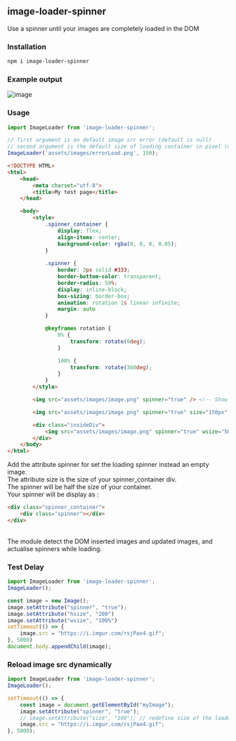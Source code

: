 
## image-loader-spinner
Use a spinner until your images are completely loaded in the DOM

### Installation
```bash
npm i image-loader-spinner
```

### Example output
![image](https://i.imgur.com/l9kSkEO.gif)

### Usage
```javascript
import ImageLoader from 'image-loader-spinner';

// first argument is an default image src error (default is null)
// second argument is the default size of loading container in pixel (default is 100)
ImageLoader('assets/images/errorLoad.png', 150);
```

```html
<!DOCTYPE HTML>
<html>
    <head>
        <meta charset="utf-8">
        <title>My test page</title>
    </head>

    <body>
        <style>
            .spinner_container {
                display: flex;
                align-items: center;
                background-color: rgba(0, 0, 0, 0.05);
            }
            
            .spinner {
                border: 3px solid #333;
                border-bottom-color: transparent;
                border-radius: 50%;
                display: inline-block;
                box-sizing: border-box;
                animation: rotation 1s linear infinite;
                margin: auto
            }

            @keyframes rotation {
                0% {
                    transform: rotate(0deg);
                }

                100% {
                    transform: rotate(360deg);
                }
            }
        </style>

        <img src="assets/images/image.png" spinner="true" /> <!-- Show spinner container with defaultSize -->

        <img src="assets/images/image.png" spinner="true" size="150px" /> <!-- Show spinner container with widthSize 150px, heightSize 150px -->

        <div class="insideDiv">
            <img src="assets/images/image.png" spinner="true" wsize="50%" hsize="200px" /> <!-- Show spinner container with widthSize 50px, heightSize 200px -->
        </div>
    </body>
</html>
```

Add the attribute spinner for set the loading spinner instead an empty image.<br />
The attribute size is the size of your spinner_container div.<br />
The spinner will be half the size of your container.<br />
Your spinner will be display as :
```html
<div class="spinner_container">
    <div class="spinner"></div>
</div>
```
<br />
The module detect the DOM inserted images and updated images, and actualise spinners while loading.

### Test Delay
```javascript
import ImageLoader from 'image-loader-spinner';
ImageLoader();

const image = new Image();
image.setAttribute("spinner", "true");
image.setAttribute("hsize", "200")
image.setAttribute("wsize", "100%")
setTimeout(() => {
	image.src = "https://i.imgur.com/rsjPao4.gif";
}, 5000)
document.body.appendChild(image);
```

### Reload image src dynamically
```javascript
import ImageLoader from 'image-loader-spinner';
ImageLoader();

setTimeout(() => {
    const image = document.getElementById("myImage");
    image.setAttribute("spinner", "true");
    // image.setAttribute("size", "100"); // redefine size of the loader container
    image.src = "https://i.imgur.com/rsjPao4.gif";
}, 5000);
```